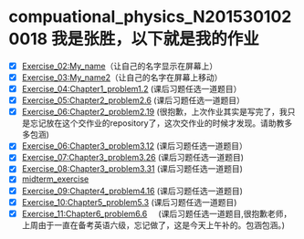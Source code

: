 # compuational_physics_N2015301020018 我是张胜，以下就是我的作业
- [x] [Exercise_02:My_name](https://github.com/zhangsheng999/My_name/blob/master/My_name.py	)（让自己的名字显示在屏幕上）
- [x] [Exercise_03:My_name2](https://github.com/zhangsheng999/My_name2)（让自己的名字在屏幕上移动）
- [x] [Exercise_04:Chapter1_problem1.2](https://github.com/zhangsheng999/Problem1.2/blob/master/solution.md) (课后习题任选一道题目）
- [x] [Exercise_05:Chapter2_problem2.6](https://github.com/zhangsheng999/problem2.6) (课后习题任选一道题目）
- [x] [Exercise_06:Chapter2_problem2.19](https://github.com/zhangsheng999/problem2.19) (很抱歉，上次作业其实是写完了，我只是忘记放在这个交作业的repository了，这次交作业的时候才发现。请助教多多包涵)
- [x] [Exercise_06:Chapter3_problem3.12](https://github.com/zhangsheng999/problem3.12) (课后习题任选一道题目）
- [x] [Exercise_07:Chapter3_problem3.26](https://github.com/zhangsheng999/problem3.26)  (课后习题任选一道题目)
- [x] [Exercise_08:Chapter3_problem3.31](https://github.com/zhangsheng999/problem-3.31)  (课后习题任选一道题目)
- [x] [midterm_exercise](https://github.com/zhangsheng999/pygame)
- [x] [Exercise_09:Chapter4_problem4.16](https://github.com/zhangsheng999/problem4.16)   (课后习题任选一道题目)
- [x] [Exercise_10:Chapter5_problem5.3](https://github.com/zhangsheng999/problem5.3)     (课后习题任选一道题目) 
- [x] [Exercise_11:Chapter6_problem6.6](https://github.com/zhangsheng999/problem6.6)      (课后习题任选一道题目,很抱歉老师，上周由于一直在备考英语六级，忘记做了，这是今天上午补的。包涵包涵。)
